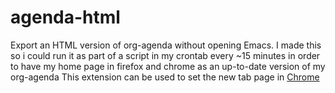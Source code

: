 # agenda-html

Export an HTML version of org-agenda without opening Emacs. I made this so i could run it as part of a script in my crontab every ~15 minutes in order to have my home page in firefox and chrome as an up-to-date version of my org-agenda
This extension can be used to set the new tab page in [Chrome](https://chrome.google.com/webstore/detail/custom-new-tab-url/mmjbdbjnoablegbkcklggeknkfcjkjia)
